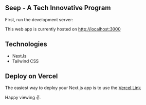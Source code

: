 

## Seep - A Tech Innovative Program

First, run the development server:


This web app is currently hosted on  [http://localhost:3000](https://seesupportcenter.org) 



## Technologies


 - NextJs
- Tailwind CSS



## Deploy on Vercel

The easiest way to deploy your Next.js app is to use the [Vercel Link](https://seep-project.vercel.app) 

Happy viewing ✌.
